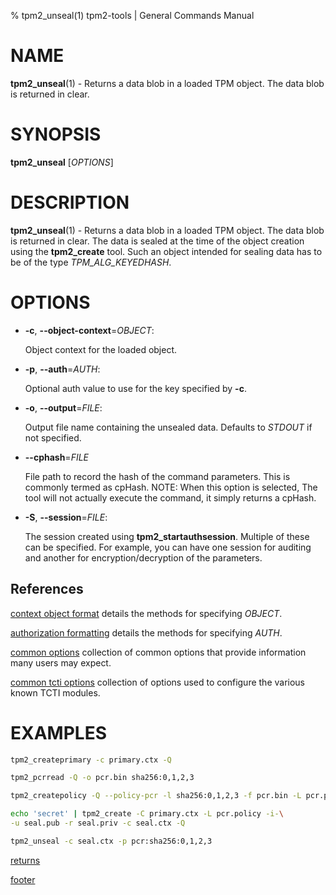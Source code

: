 % tpm2_unseal(1) tpm2-tools | General Commands Manual

# NAME

**tpm2_unseal**(1) - Returns a data blob in a loaded TPM object. The data blob
is returned in clear.

# SYNOPSIS

**tpm2_unseal** [*OPTIONS*]

# DESCRIPTION

**tpm2_unseal**(1) - Returns a data blob in a loaded TPM object. The data blob
is returned in clear. The data is sealed at the time of the object creation
using the **tpm2_create** tool. Such an object intended for sealing data has to
be of the type _TPM\_ALG\_KEYEDHASH_.

# OPTIONS

  * **-c**, **\--object-context**=_OBJECT_:

    Object context for the loaded object.

  * **-p**, **\--auth**=_AUTH_:

    Optional auth value to use for the key specified by **-c**.

  * **-o**, **\--output**=_FILE_:

    Output file name containing the unsealed data. Defaults to _STDOUT_ if not
    specified.

  * **\--cphash**=_FILE_

    File path to record the hash of the command parameters. This is commonly
    termed as cpHash. NOTE: When this option is selected, The tool will not
    actually execute the command, it simply returns a cpHash.

  * **-S**, **\--session**=_FILE_:

    The session created using **tpm2_startauthsession**. Multiple of these can
    be specified. For example, you can have one session for auditing and another
    for encryption/decryption of the parameters.

## References

[context object format](common/ctxobj.md) details the methods for specifying
_OBJECT_.

[authorization formatting](common/authorizations.md) details the methods for
specifying _AUTH_.

[common options](common/options.md) collection of common options that provide
information many users may expect.

[common tcti options](common/tcti.md) collection of options used to configure
the various known TCTI modules.

# EXAMPLES

```bash
tpm2_createprimary -c primary.ctx -Q

tpm2_pcrread -Q -o pcr.bin sha256:0,1,2,3

tpm2_createpolicy -Q --policy-pcr -l sha256:0,1,2,3 -f pcr.bin -L pcr.policy

echo 'secret' | tpm2_create -C primary.ctx -L pcr.policy -i-\
-u seal.pub -r seal.priv -c seal.ctx -Q

tpm2_unseal -c seal.ctx -p pcr:sha256:0,1,2,3
```

[returns](common/returns.md)

[footer](common/footer.md)
